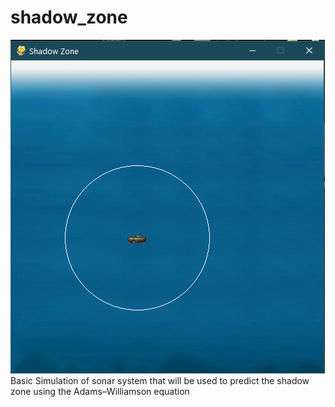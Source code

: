 # shadow_zone
![Sub](sub_demo.PNG)
Basic Simulation of sonar system that will be used to predict the shadow zone using the Adams–Williamson equation
